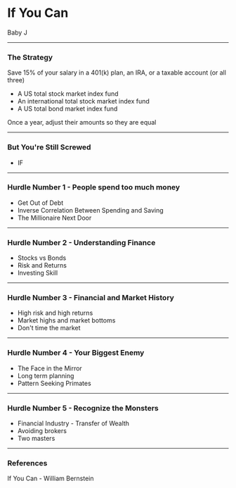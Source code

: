 # If You Can

Baby J

---

### The Strategy

Save 15% of your salary in a 401(k) plan, an IRA, or a taxable account (or all three)

- A US total stock market index fund
- An international total stock market index fund
- A US total bond market index fund

Once a year, adjust their amounts so they are equal

---

### But You're Still Screwed

- IF

---

### Hurdle Number 1 - People spend too much money

- Get Out of Debt
- Inverse Correlation Between Spending and Saving
- The Millionaire Next Door

---

### Hurdle Number 2 - Understanding Finance

- Stocks vs Bonds
- Risk and Returns
- Investing Skill

---

### Hurdle Number 3 - Financial and Market History

- High risk and high returns
- Market highs and market bottoms
- Don't time the market

---

### Hurdle Number 4 - Your Biggest Enemy

- The Face in the Mirror
- Long term planning
- Pattern Seeking Primates

---

### Hurdle Number 5 - Recognize the Monsters

- Financial Industry - Transfer of Wealth
- Avoiding brokers
- Two masters

---

### References

If You Can - William Bernstein
